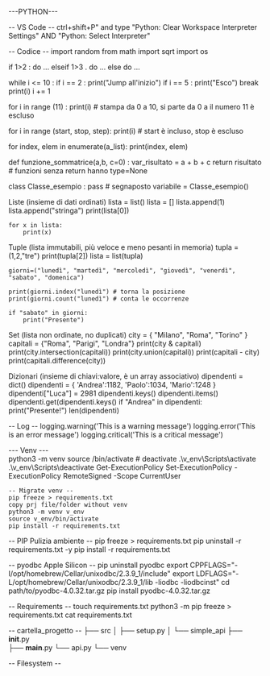 ---PYTHON---

-- VS Code --
ctrl+shift+P" and type "Python: Clear Workspace Interpreter Settings" AND "Python: Select Interpreter" 

-- Codice --
import random 
from math import sqrt 
import os

if 1>2 :
    do ...
elseif 1>3 .
    do ...
else
    do ...

while i <= 10 :
    if i == 2 :
        print("Jump all'inizio")
    if i == 5 :
        print("Esco")
        break
    print(i)
    i += 1

for i in range (11) :
    print(i) # stampa da 0 a 10, si parte da 0 a il numero 11 è escluso

for i in range (start, stop, step):
    print(i) # start è incluso, stop è escluso

for index, elem in enumerate(a_list):
	print(index, elem)

def funzione_sommatrice(a,b, c=0) : 
    var_risultato = a + b + c
    return risultato # funzioni senza return hanno type=None

class Classe_esempio :
    pass # segnaposto
variabile = Classe_esempio()

Liste (insieme di dati ordinati)
	lista = list()
	lista = []
	lista.append(1)
	lista.append("stringa")
	print(lista[0])

	for x in lista:
		print(x)


Tuple (lista immutabili, più veloce e meno pesanti in memoria)
	tupla = (1,2,"tre")
	print(tupla[2])
	lista = list(tupla)
	
	giorni=("lunedì", "martedì", "mercoledì", "giovedì", "venerdì", "sabato", "domenica")
	
	print(giorni.index("lunedì") # torna la posizione
	print(giorni.count("lunedì") # conta le occorrenze
	
	if "sabato" in giorni:
		print("Presente")
		
	
Set (lista non ordinate, no duplicati)
	city = { "Milano", "Roma", "Torino" }
	capitali = {"Roma", "Parigi", "Londra"}
	print(city & capitali)
	print(city.intersection(capitali))
	print(city.union(capitali))
	print(capitali - city)
	print(capitali.difference(city))
	

Dizionari (insieme di chiavi:valore, è un array associativo)
	dipendenti = dict()
	dipendenti = { 'Andrea':1182, 'Paolo':1034, 'Mario':1248 }
	dipendenti["Luca"] = 2981
	dipendenti.keys()
	dipendenti.items()
	dipendenti.get(dipendenti.keys()
	if "Andrea" in dipendenti:
		print("Presente!")
	len(dipendenti)


-- Log --
	logging.warning('This is a warning message')
	logging.error('This is an error message')
	logging.critical('This is a critical message')

--- Venv ---	
	python3 -m venv <nome-ambiente-virtuale>
	source <nome-ambiente-virtuale>/bin/activate # deactivate
	.\v_env\Scripts\activate .\v_env\Scripts\deactivate
	Get-ExecutionPolicy
	Set-ExecutionPolicy -ExecutionPolicy RemoteSigned -Scope CurrentUser
	
	-- Migrate venv --
	pip freeze > requirements.txt
	copy prj file/folder without venv 
	python3 -m venv v_env
	source v_env/bin/activate
	pip install -r requirements.txt
			 
-- PIP Pulizia ambiente --
	pip freeze > requirements.txt
	pip uninstall -r requirements.txt -y
	pip install -r requirements.txt


-- pyodbc Apple Silicon --
	pip uninstall pyodbc
	export CPPFLAGS="-I/opt/homebrew/Cellar/unixodbc/2.3.9_1/include"
	export LDFLAGS="-L/opt/homebrew/Cellar/unixodbc/2.3.9_1/lib -liodbc -liodbcinst"
	cd path/to/pyodbc-4.0.32.tar.gz
	pip install pyodbc-4.0.32.tar.gz


-- Requirements --
	touch requirements.txt
	python3 -m pip freeze > requirements.txt
	cat requirements.txt


-- cartella_progetto -- 
├── src
│   ├── setup.py
│   └── simple_api
        ├── __init__.py					 
        ├── __main__.py
        └── api.py
└── venv



-- Filesystem -- 